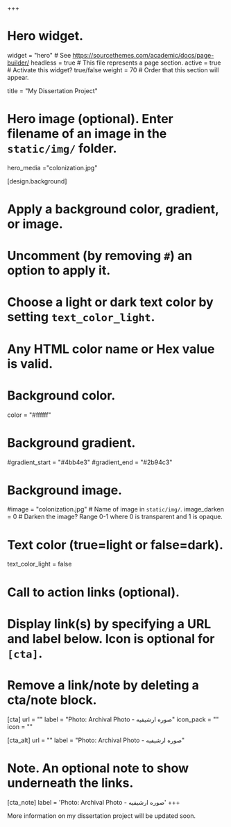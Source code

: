 +++
# Hero widget.
widget = "hero"  # See https://sourcethemes.com/academic/docs/page-builder/
headless = true  # This file represents a page section.
active = true  # Activate this widget? true/false
weight = 70  # Order that this section will appear.

title = "My Dissertation Project"

# Hero image (optional). Enter filename of an image in the `static/img/` folder.
hero_media ="colonization.jpg"

[design.background]
  # Apply a background color, gradient, or image.
  #   Uncomment (by removing `#`) an option to apply it.
  #   Choose a light or dark text color by setting `text_color_light`.
  #   Any HTML color name or Hex value is valid.

  # Background color.
   color = "#ffffff"
  
  # Background gradient.
  #gradient_start = "#4bb4e3"
  #gradient_end = "#2b94c3"
  
  # Background image.
   #image = "colonization.jpg"  # Name of image in `static/img/`.
   image_darken = 0  # Darken the image? Range 0-1 where 0 is transparent and 1 is opaque.

  # Text color (true=light or false=dark).
  text_color_light = false

# Call to action links (optional).
#   Display link(s) by specifying a URL and label below. Icon is optional for `[cta]`.
#   Remove a link/note by deleting a cta/note block.
[cta]
  url = ""
  label = "Photo: Archival Photo - صوره ارشيفيه"
  icon_pack = ""
  icon = ""
  
[cta_alt]
  url = ""
  label = "Photo: Archival Photo - صوره ارشيفيه"

# Note. An optional note to show underneath the links.
[cta_note]
  label = 'Photo: Archival Photo - صوره ارشيفيه'
+++

More information on my dissertation project will be updated soon. 

